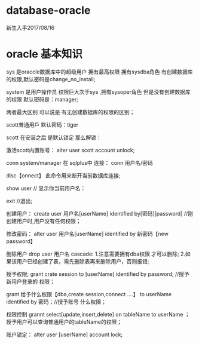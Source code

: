# database-oracle
新生入手2017/08/16

# oracle 基本知识
sys 是oraccle数据库中的超级用户 拥有最高权限 拥有sysdba角色 有创建数据库的权限,默认密码是change_no_install;

system 是用户操作员 权限巨大次于sys ,拥有sysoper角色 但是没有创建数据库的权限 默认密码是：manager;

两者最大区别 可以说是 有无创建数据库的权限的区别；

scott普通用戶 默认密码：tiger

scott 在安装之后 是默认锁定 那么解锁：

激活scott内置账号：
alter user scott account unlock;

conn system/manager
在 sqlplus中
连接：
 conn 用户名/密码

disc【onnect】 此命令用来断开当前数据库连接;

show user // 显示你当前用户名：

exit //退出;

创建用户：
create user 用户名[userName] identified by[密码][password] //刚创建用户时,用户没有任何权限；

修改密码：
alter user 用户名[userName] identified by 新密码【new password】

删除用户 
drop user 用户名 cascade:
1.注意需要拥有dba权限 才可以删除;
2.如果该用户已经创建了表，需先删除表再来删除用户，否则报错;

授予权限;
grant crate session to [userName] identified by password; //授予新用户登录的 权限；

grant 给予什么权限【dba,create session,connect ....】 to userName identified by 密码；//授予账号 什么权限；

权限控制
grannt select[update,insert,delete] on tableName to  userName ；授予用户可以查询普通用户的tableName的权限；

账户锁定：
alter user [userName] account lock;
